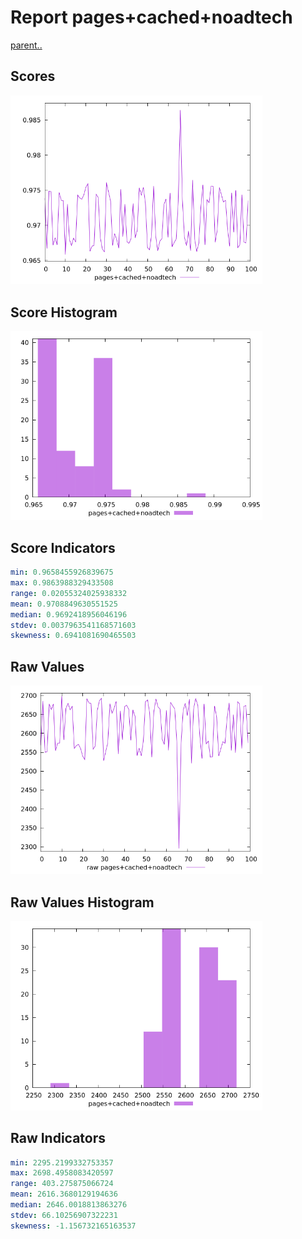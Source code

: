 # Report pages+cached+noadtech

[parent..](./..)  


## Scores

![score](./score.png)  

## Score Histogram

![hist](./hist.png)  

## Score Indicators

```yaml
min: 0.9658455926839675
max: 0.9863988329433508
range: 0.02055324025938332
mean: 0.9708849630551525
median: 0.9692418956046196
stdev: 0.0037963541168571603
skewness: 0.6941081690465503

```

## Raw Values

![raw](./raw.png)  

## Raw Values Histogram

![raw hist](./raw_hist.png)  

## Raw Indicators

```yaml
min: 2295.2199332753357
max: 2698.4958083420597
range: 403.275875066724
mean: 2616.3680129194636
median: 2646.0018813863276
stdev: 66.10256907322231
skewness: -1.156732165163537

```

<style>
  img {
    max-width: 80%;
  }
</style>
      
